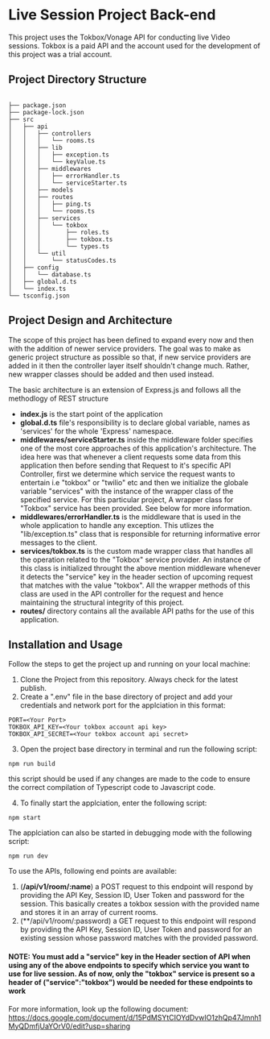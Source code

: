 <h1>Live Session Project Back-end</h1>
<p>This project uses the Tokbox/Vonage API for conducting live Video sessions. Tokbox is a paid API and the account used for the development of this project was a trial account.</p>

<h2>Project Directory Structure</h2>

```

├── package.json
├── package-lock.json
├── src
│   ├── api
│   │   ├── controllers
│   │   │   └── rooms.ts
│   │   ├── lib
│   │   │   ├── exception.ts
│   │   │   └── keyValue.ts
│   │   ├── middlewares
│   │   │   ├── errorHandler.ts
│   │   │   └── serviceStarter.ts
│   │   ├── models
│   │   ├── routes
│   │   │   ├── ping.ts
│   │   │   └── rooms.ts
│   │   ├── services
│   │   │   └── tokbox
│   │   │       ├── roles.ts
│   │   │       ├── tokbox.ts
│   │   │       └── types.ts
│   │   └── util
│   │       └── statusCodes.ts
│   ├── config
│   │   └── database.ts
│   ├── global.d.ts
│   └── index.ts
└── tsconfig.json
```

<h2>Project Design and Architecture</h2>
<p>The scope of this project has been defined to expand every now and then with the addition of newer service providers. The goal was to make as generic project structure as possible so that, if new service providers are added in it then the controller layer itself shouldn't change much. Rather, new wrapper classes should be added and then used instead.</p>
<p>The basic architecture is an extension of Express.js and follows all the methodlogy of REST structure</p>

- **index.js** is the start point of the application
- **global.d.ts** file's responsibility is to declare global variable, names as 'services' for the whole 'Express' namespace.
- **middlewares/serviceStarter.ts** inside the middleware folder specifies one of the most core approaches of this application's architecture. The idea here was that whenever a client requests some data from this application then before sending that Request to it's specific API Controller, first we determine which service the request wants to entertain i.e "tokbox" or "twilio" etc and then we initialize the globale variable "services" with the instance of the wrapper class of the specified service. For this particular project, A wrapper class for "Tokbox" service has been provided. See below for more information.
- **middlewares/errorHandler.ts** is the middleware that is used in the whole application to handle any exception. This utlizes the "lib/exception.ts" class that is responsible for returning informative error messages to the client.
- **services/tokbox.ts** is the custom made wrapper class that handles all the operation related to the "Tokbox" service provider. An instance of this class is initialized throught the above mention middleware whenever it detects the "service" key in the header section of upcoming request that matches with the value "tokbox". All the wrapper methods of this class are used in the API controller for the request and hence maintaining the structural integrity of this project.
- **routes/** directory contains all the available API paths for the use of this application.

<h2>Installation and Usage</h2>
Follow the steps to get the project up and running on your local machine:

1. Clone the Project from this repository. Always check for the latest publish.
2. Create a ".env" file in the base directory of project and add your credentials and network port for the applciation in this format:
```
PORT=<Your Port>
TOKBOX_API_KEY=<Your tokbox account api key>
TOKBOX_API_SECRET=<Your tokbox account api secret>
```
3. Open the project base directory in terminal and run the following script:
```
npm run build
```
this script should be used if any changes are made to the code to ensure the correct compilation of Typescript code to Javascript code.

4. To finally start the applciation, enter the following script:
```
npm start
```
The applciation can also be started in debugging mode with the following script:
```
npm run dev
```

To use the APIs, following end points are available:

1. (**/api/v1/room/:name**) a POST request to this endpoint will respond by providing the API Key, Session ID, User Token and password for the session. This basically creates a tokbox session with the provided name and stores it in an array of current rooms.
2. (**/api/v1/room/:password) a GET request to this endpoint will respond by providing the API Key, Session ID, User Token and password for an existing session whose password matches with the provided password.

<h4>NOTE: You must add a "service" key in the Header section of API when using any of the above endpoints to specify which service you want to use for live session. As of now, only the "tokbox" service is present so a header of ("service":"tokbox") would be needed for these endpoints to work</h4>

For more information, look up the following document:
https://docs.google.com/document/d/15PdMSYtCIOYdDvwIO1zhQp47Jmnh1MyQDmfjUaYOrV0/edit?usp=sharing
